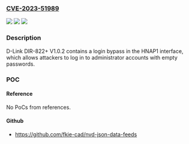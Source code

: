 ### [CVE-2023-51989](https://cve.mitre.org/cgi-bin/cvename.cgi?name=CVE-2023-51989)
![](https://img.shields.io/static/v1?label=Product&message=n%2Fa&color=blue)
![](https://img.shields.io/static/v1?label=Version&message=n%2Fa&color=blue)
![](https://img.shields.io/static/v1?label=Vulnerability&message=n%2Fa&color=brighgreen)

### Description

D-Link DIR-822+ V1.0.2 contains a login bypass in the HNAP1 interface, which allows attackers to log in to administrator accounts with empty passwords.

### POC

#### Reference
No PoCs from references.

#### Github
- https://github.com/fkie-cad/nvd-json-data-feeds

